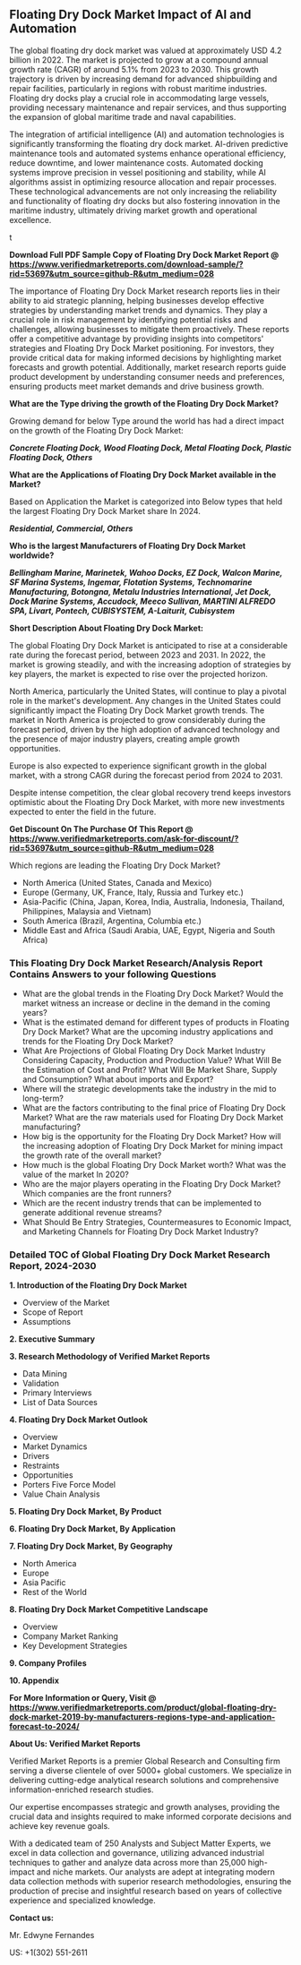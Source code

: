 <h2>Floating Dry Dock Market Impact of AI and Automation</h2><p>The global floating dry dock market was valued at approximately USD 4.2 billion in 2022. The market is projected to grow at a compound annual growth rate (CAGR) of around 5.1% from 2023 to 2030. This growth trajectory is driven by increasing demand for advanced shipbuilding and repair facilities, particularly in regions with robust maritime industries. Floating dry docks play a crucial role in accommodating large vessels, providing necessary maintenance and repair services, and thus supporting the expansion of global maritime trade and naval capabilities.</p><p>The integration of artificial intelligence (AI) and automation technologies is significantly transforming the floating dry dock market. AI-driven predictive maintenance tools and automated systems enhance operational efficiency, reduce downtime, and lower maintenance costs. Automated docking systems improve precision in vessel positioning and stability, while AI algorithms assist in optimizing resource allocation and repair processes. These technological advancements are not only increasing the reliability and functionality of floating dry docks but also fostering innovation in the maritime industry, ultimately driving market growth and operational excellence.</p>t</p><p id="" class=""><strong>Download Full PDF Sample Copy of Floating Dry Dock Market Report @ <a href="https://www.verifiedmarketreports.com/download-sample/?rid=53697&utm_source=github-R&utm_medium=028" target="_blank">https://www.verifiedmarketreports.com/download-sample/?rid=53697&utm_source=github-R&utm_medium=028</a></strong></p><p>The importance of&nbsp;Floating Dry Dock Market research reports lies in their ability to aid strategic planning, helping businesses develop effective strategies by understanding market trends and dynamics. They play a crucial role in risk management by identifying potential risks and challenges, allowing businesses to mitigate them proactively. These reports offer a competitive advantage by providing insights into competitors' strategies and Floating Dry Dock Market positioning. For investors, they provide critical data for making informed decisions by highlighting market forecasts and growth potential. Additionally, market research reports guide product development by understanding consumer needs and preferences, ensuring products meet market demands and drive business growth.</p><p><strong>What are the&nbsp;Type driving the growth of the Floating Dry Dock Market?</strong></p><p id="" class="">Growing demand for below Type around the world has had a direct impact on the growth of the Floating Dry Dock Market:</p><em><strong>Concrete Floating Dock, Wood Floating Dock, Metal Floating Dock, Plastic Floating Dock, Others</strong></em></p><strong>What are the&nbsp;Applications&nbsp;of Floating Dry Dock Market available in the Market?</strong></p><p id="" class="">Based on Application the Market is categorized into Below types that held the largest Floating Dry Dock Market share In 2024.</p><em><strong>Residential, Commercial, Others</strong></em></p><strong>Who is the largest Manufacturers of Floating Dry Dock Market worldwide?</strong></p><p><em><strong>Bellingham Marine, Marinetek, Wahoo Docks, EZ Dock, Walcon Marine, SF Marina Systems, Ingemar, Flotation Systems, Technomarine Manufacturing, Botongna, Metalu Industries International, Jet Dock, Dock Marine Systems, Accudock, Meeco Sullivan, MARTINI ALFREDO SPA, Livart, Pontech, CUBISYSTEM, A-Laiturit, Cubisystem</strong></em></p><p id="" class=""><strong>Short Description About Floating Dry Dock Market:</strong></p><p>The global Floating Dry Dock Market is anticipated to rise at a considerable rate during the forecast period, between 2023 and 2031. In 2022, the market is growing steadily, and with the increasing adoption of strategies by key players, the market is expected to rise over the projected horizon.</p><p>North America, particularly the United States, will continue to play a pivotal role in the market's development. Any changes in the United States could significantly impact the Floating Dry Dock Market growth trends. The market in North America is projected to grow considerably during the forecast period, driven by the high adoption of advanced technology and the presence of major industry players, creating ample growth opportunities.</p><p>Europe is also expected to experience significant growth in the global market, with a strong CAGR during the forecast period from 2024 to 2031.</p><p>Despite intense competition, the clear global recovery trend keeps investors optimistic about the Floating Dry Dock Market, with more new investments expected to enter the field in the future.</p><p id="" class=""><strong>Get Discount On The Purchase Of This Report @ <a href="https://www.verifiedmarketreports.com/ask-for-discount/?rid=53697&utm_source=github-R&utm_medium=028" target="_blank">https://www.verifiedmarketreports.com/ask-for-discount/?rid=53697&utm_source=github-R&utm_medium=028</a></strong></p>Which regions are leading the Floating Dry Dock Market?</p><ul><li>North America (United States, Canada and Mexico)</li><li>Europe (Germany, UK, France, Italy, Russia and Turkey etc.)</li><li>Asia-Pacific (China, Japan, Korea, India, Australia, Indonesia, Thailand, Philippines, Malaysia and Vietnam)</li><li>South America (Brazil, Argentina, Columbia etc.)</li><li>Middle East and Africa (Saudi Arabia, UAE, Egypt, Nigeria and South Africa)</li></ul><h3 id="" class="">This Floating Dry Dock Market Research/Analysis Report Contains Answers to your following Questions</h3><ul><li>What are the global trends in the Floating Dry Dock Market? Would the market witness an increase or decline in the demand in the coming years?</li><li>What is the estimated demand for different types of products in Floating Dry Dock Market? What are the upcoming industry applications and trends for the Floating Dry Dock Market?</li><li>What Are Projections of Global Floating Dry Dock Market Industry Considering Capacity, Production and Production Value? What Will Be the Estimation of Cost and Profit? What Will Be Market Share, Supply and Consumption? What about imports and Export?</li><li>Where will the strategic developments take the industry in the mid to long-term?</li><li>What are the factors contributing to the final price of Floating Dry Dock Market? What are the raw materials used for Floating Dry Dock Market manufacturing?</li><li>How big is the opportunity for the Floating Dry Dock Market? How will the increasing adoption of Floating Dry Dock Market for mining impact the growth rate of the overall market?</li><li>How much is the global Floating Dry Dock Market worth? What was the value of the market In 2020?</li><li>Who are the major players operating in the Floating Dry Dock Market? Which companies are the front runners?</li><li>Which are the recent industry trends that can be implemented to generate additional revenue streams?</li><li>What Should Be Entry Strategies, Countermeasures to Economic Impact, and Marketing Channels for Floating Dry Dock Market Industry?</li></ul><h3 id="" class="">Detailed TOC of Global Floating Dry Dock Market Research Report, 2024-2030</h3><p id="" class=""><strong>1. Introduction of the Floating Dry Dock Market</strong></p><ul><li>Overview of the Market</li><li>Scope of Report</li><li>Assumptions</li></ul><p id="" class=""><strong>2. Executive Summary</strong></p><p id="" class=""><strong>3. Research Methodology of Verified Market Reports</strong></p><ul><li>Data Mining</li><li>Validation</li><li>Primary Interviews</li><li>List of Data Sources</li></ul><p id="" class=""><strong>4. Floating Dry Dock Market Outlook</strong></p><ul><li>Overview</li><li>Market Dynamics</li><li>Drivers</li><li>Restraints</li><li>Opportunities</li><li>Porters Five Force Model</li><li>Value Chain Analysis</li></ul><p id="" class=""><strong>5. Floating Dry Dock Market, By Product</strong></p><p id="" class=""><strong>6. Floating Dry Dock Market, By Application</strong></p><p id="" class=""><strong>7. Floating Dry Dock Market, By Geography</strong></p><ul><li>North America</li><li>Europe</li><li>Asia Pacific</li><li>Rest of the World</li></ul><p id="" class=""><strong>8. Floating Dry Dock Market Competitive Landscape</strong></p><ul><li>Overview</li><li>Company Market Ranking</li><li>Key Development Strategies</li></ul><p id="" class=""><strong>9. Company Profiles</strong></p><p id="" class=""><strong>10. Appendix</strong></p><p id="" class=""><strong>For More Information or Query, Visit @ <a href="https://www.verifiedmarketreports.com/product/global-floating-dry-dock-market-2019-by-manufacturers-regions-type-and-application-forecast-to-2024/" target="_blank">https://www.verifiedmarketreports.com/product/global-floating-dry-dock-market-2019-by-manufacturers-regions-type-and-application-forecast-to-2024/</a></strong></p><p id="" class=""><strong>About Us: Verified Market Reports</strong></p><p id="" class="">Verified Market Reports is a premier Global Research and Consulting firm serving a diverse clientele of over 5000+ global customers. We specialize in delivering cutting-edge analytical research solutions and comprehensive information-enriched research studies.</p><p id="" class="">Our expertise encompasses strategic and growth analyses, providing the crucial data and insights required to make informed corporate decisions and achieve key revenue goals.</p><p id="" class="">With a dedicated team of 250 Analysts and Subject Matter Experts, we excel in data collection and governance, utilizing advanced industrial techniques to gather and analyze data across more than 25,000 high-impact and niche markets. Our analysts are adept at integrating modern data collection methods with superior research methodologies, ensuring the production of precise and insightful research based on years of collective experience and specialized knowledge.</p><p id="" class=""><strong>Contact us:</strong></p><p id="" class="">Mr. Edwyne Fernandes</p><p id="" class="">US: +1(302) 551-2611</p>